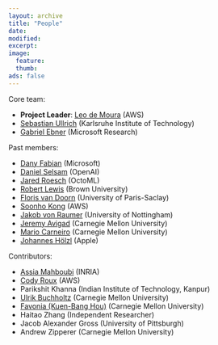 ```yaml
---
layout: archive
title: "People"
date:
modified:
excerpt:
image:
  feature:
  thumb:
ads: false
---
```


Core team:

- **Project Leader**: [Leo de Moura](http://leodemoura.github.io) (AWS)
- [Sebastian Ullrich](https://kha.github.io/) (Karlsruhe Institute of Technology)
- [Gabriel Ebner](https://gebner.org/) (Microsoft Research)

Past members:

- [Dany Fabian](https://www.microsoft.com/en-us/research/people/danfab) (Microsoft)
- [Daniel Selsam](https://dselsam.github.io) (OpenAI)
- [Jared Roesch](http://jroesch.github.io/) (OctoML)
- [Robert Lewis](https://www.andrew.cmu.edu/user/rlewis1/) (Brown University)
- [Floris van Doorn](http://www.contrib.andrew.cmu.edu/~fpv/) (University of Paris-Saclay)
- [Soonho Kong](http://www.cs.cmu.edu/~soonhok) (AWS)
- [Jakob von Raumer](http://von-raumer.de/) (University of Nottingham)
- [Jeremy Avigad](http://www.andrew.cmu.edu/user/avigad) (Carnegie Mellon University)
- [Mario Carneiro](https://www.cmu.edu/dietrich/philosophy/people/phd/mario-carneiro.html) (Carnegie Mellon University)
- [Johannes Hölzl](https://www.cs.vu.nl/~jhl890) (Apple)

Contributors:

- [Assia Mahboubi](http://specfun.inria.fr/mahboubi/) (INRIA)
- [Cody Roux](http://www.andrew.cmu.edu/user/croux/) (AWS)
- Parikshit Khanna (Indian Institute of Technology, Kanpur)
- [Ulrik Buchholtz](http://www.andrew.cmu.edu/user/ulrikb/) (Carnegie Mellon University)
- [Favonia (Kuen-Bang Hou)](http://www.cs.cmu.edu/~kuenbanh/) (Carnegie Mellon University)
- Haitao Zhang (Independent Researcher)
- Jacob Alexander Gross (University of Pittsburgh)
- Andrew Zipperer (Carnegie Mellon University)
